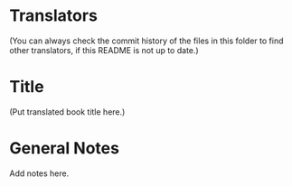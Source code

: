 Translators
===========




(You can always check the commit history of the files in this folder to find other translators, if this README is not up to date.)

Title
=====

(Put translated book title here.)

General Notes
=============

Add notes here.